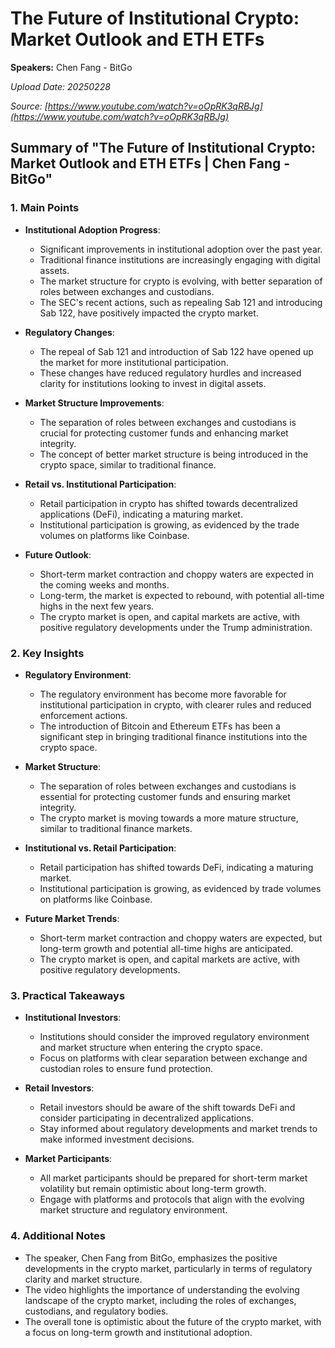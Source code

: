 # The Future of Institutional Crypto: Market Outlook and ETH ETFs

**Speakers:** Chen Fang - BitGo


*Upload Date: 20250228*

*Source: [https://www.youtube.com/watch?v=oOpRK3qRBJg](https://www.youtube.com/watch?v=oOpRK3qRBJg)*

## Summary of "The Future of Institutional Crypto: Market Outlook and ETH ETFs | Chen Fang - BitGo"

### 1. Main Points
- **Institutional Adoption Progress**: 
  - Significant improvements in institutional adoption over the past year.
  - Traditional finance institutions are increasingly engaging with digital assets.
  - The market structure for crypto is evolving, with better separation of roles between exchanges and custodians.
  - The SEC's recent actions, such as repealing Sab 121 and introducing Sab 122, have positively impacted the crypto market.

- **Regulatory Changes**:
  - The repeal of Sab 121 and introduction of Sab 122 have opened up the market for more institutional participation.
  - These changes have reduced regulatory hurdles and increased clarity for institutions looking to invest in digital assets.

- **Market Structure Improvements**:
  - The separation of roles between exchanges and custodians is crucial for protecting customer funds and enhancing market integrity.
  - The concept of better market structure is being introduced in the crypto space, similar to traditional finance.

- **Retail vs. Institutional Participation**:
  - Retail participation in crypto has shifted towards decentralized applications (DeFi), indicating a maturing market.
  - Institutional participation is growing, as evidenced by the trade volumes on platforms like Coinbase.

- **Future Outlook**:
  - Short-term market contraction and choppy waters are expected in the coming weeks and months.
  - Long-term, the market is expected to rebound, with potential all-time highs in the next few years.
  - The crypto market is open, and capital markets are active, with positive regulatory developments under the Trump administration.

### 2. Key Insights
- **Regulatory Environment**:
  - The regulatory environment has become more favorable for institutional participation in crypto, with clearer rules and reduced enforcement actions.
  - The introduction of Bitcoin and Ethereum ETFs has been a significant step in bringing traditional finance institutions into the crypto space.

- **Market Structure**:
  - The separation of roles between exchanges and custodians is essential for protecting customer funds and ensuring market integrity.
  - The crypto market is moving towards a more mature structure, similar to traditional finance markets.

- **Institutional vs. Retail Participation**:
  - Retail participation has shifted towards DeFi, indicating a maturing market.
  - Institutional participation is growing, as evidenced by trade volumes on platforms like Coinbase.

- **Future Market Trends**:
  - Short-term market contraction and choppy waters are expected, but long-term growth and potential all-time highs are anticipated.
  - The crypto market is open, and capital markets are active, with positive regulatory developments.

### 3. Practical Takeaways
- **Institutional Investors**:
  - Institutions should consider the improved regulatory environment and market structure when entering the crypto space.
  - Focus on platforms with clear separation between exchange and custodian roles to ensure fund protection.

- **Retail Investors**:
  - Retail investors should be aware of the shift towards DeFi and consider participating in decentralized applications.
  - Stay informed about regulatory developments and market trends to make informed investment decisions.

- **Market Participants**:
  - All market participants should be prepared for short-term market volatility but remain optimistic about long-term growth.
  - Engage with platforms and protocols that align with the evolving market structure and regulatory environment.

### 4. Additional Notes
- The speaker, Chen Fang from BitGo, emphasizes the positive developments in the crypto market, particularly in terms of regulatory clarity and market structure.
- The video highlights the importance of understanding the evolving landscape of the crypto market, including the roles of exchanges, custodians, and regulatory bodies.
- The overall tone is optimistic about the future of the crypto market, with a focus on long-term growth and institutional adoption.